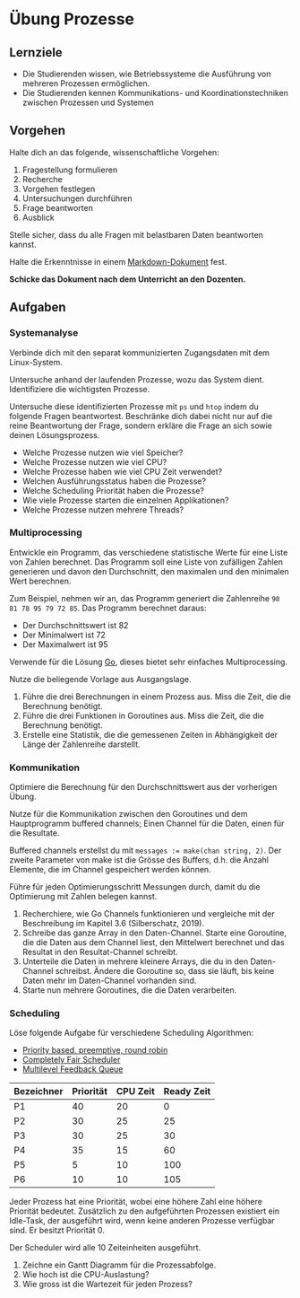 # Übung Prozesse

## Lernziele

- Die Studierenden wissen, wie Betriebssysteme die Ausführung von mehreren Prozessen ermöglichen.
- Die Studierenden kennen Kommunikations- und Koordinationstechniken zwischen Prozessen und Systemen

## Vorgehen

Halte dich an das folgende, wissenschaftliche Vorgehen:

1. Fragestellung formulieren
2. Recherche
3. Vorgehen festlegen
4. Untersuchungen durchführen
5. Frage beantworten
6. Ausblick

Stelle sicher, dass du alle Fragen mit belastbaren Daten beantworten kannst.

Halte die Erkenntnisse in einem [Markdown-Dokument](https://www.markdownguide.org/) fest.

**Schicke das Dokument nach dem Unterricht an den Dozenten.**

## Aufgaben

### Systemanalyse

Verbinde dich mit den separat kommunizierten Zugangsdaten mit dem Linux-System.

Untersuche anhand der laufenden Prozesse, wozu das System dient.
Identifiziere die wichtigsten Prozesse.

Untersuche diese identifizierten Prozesse mit `ps` und `htop` indem du folgende Fragen beantwortest.
Beschränke dich dabei nicht nur auf die reine Beantwortung der Frage, sondern erkläre die Frage an sich sowie deinen
Lösungsprozess.

- Welche Prozesse nutzen wie viel Speicher?
- Welche Prozesse nutzen wie viel CPU?
- Welche Prozesse haben wie viel CPU Zeit verwendet?
- Welchen Ausführungsstatus haben die Prozesse?
- Welche Scheduling Priorität haben die Prozesse?
- Wie viele Prozesse starten die einzelnen Applikationen?
- Welche Prozesse nutzen mehrere Threads?

### Multiprocessing

Entwickle ein Programm, das verschiedene statistische Werte für eine Liste von Zahlen berechnet.
Das Programm soll eine Liste von zufälligen Zahlen generieren und davon den Durchschnitt, den maximalen und den
minimalen Wert berechnen.

Zum Beispiel, nehmen wir an, das Programm generiert die Zahlenreihe `90 81 78 95 79 72 85`.
Das Programm berechnet daraus:

- Der Durchschnittswert ist 82
- Der Minimalwert ist 72
- Der Maximalwert ist 95

Verwende für die Lösung [Go](https://go.dev/), dieses bietet sehr einfaches Multiprocessing.

Nutze die beliegende Vorlage aus Ausgangslage.

1. Führe die drei Berechnungen in einem Prozess aus. Miss die Zeit, die die Berechnung benötigt.
2. Führe die drei Funktionen in Goroutines aus. Miss die Zeit, die die Berechnung benötigt.
3. Erstelle eine Statistik, die die gemessenen Zeiten in Abhängigkeit der Länge der Zahlenreihe darstellt.

### Kommunikation

Optimiere die Berechnung für den Durchschnittswert aus der vorherigen Übung.

Nutze für die Kommunikation zwischen den Goroutines und dem Hauptprogramm buffered channels; Einen Channel für die
Daten, einen für die Resultate.

Buffered channels erstellst du mit `messages := make(chan string, 2)`. Der zweite Parameter von make ist die Grösse des
Buffers, d.h. die Anzahl Elemente, die im Channel gespeichert werden können.

Führe für jeden Optimierungsschritt Messungen durch, damit du die Optimierung mit Zahlen belegen kannst.

1. Recherchiere, wie Go Channels funktionieren und vergleiche mit der Beschreibung im Kapitel 3.6 (Silberschatz, 2019).
2. Schreibe das ganze Array in den Daten-Channel. Starte eine Goroutine, die die Daten aus dem Channel liest, den
   Mittelwert berechnet und das Resultat in den Resultat-Channel schreibt.
3. Unterteile die Daten in mehrere kleinere Arrays, die du in den Daten-Channel schreibst. Ändere die Goroutine so, dass
   sie läuft, bis keine Daten mehr im Daten-Channel vorhanden sind.
4. Starte nun mehrere Goroutines, die die Daten verarbeiten.

### Scheduling

Löse folgende Aufgabe für verschiedene Scheduling Algorithmen:

- [Priority based, preemptive, round robin](https://en.wikipedia.org/wiki/Fixed-priority_pre-emptive_scheduling)
- [Completely Fair Scheduler](https://en.wikipedia.org/wiki/Completely_Fair_Scheduler)
- [Multilevel Feedback Queue](https://de.wikipedia.org/wiki/Multilevel_Feedback_Queue)

| Bezeichner | Priorität | CPU Zeit | Ready Zeit |
|------------|-----------|----------|------------|
| P1         | 40        | 20       | 0          |
| P2         | 30        | 25       | 25         |
| P3         | 30        | 25       | 30         |
| P4         | 35        | 15       | 60         |
| P5         | 5         | 10       | 100        |
| P6         | 10        | 10       | 105        |

Jeder Prozess hat eine Priorität, wobei eine höhere Zahl eine höhere Priorität bedeutet.
Zusätzlich zu den aufgeführten Prozessen existiert ein Idle-Task, der ausgeführt wird, wenn keine anderen Prozesse
verfügbar sind.
Er besitzt Priorität 0.

Der Scheduler wird alle 10 Zeiteinheiten ausgeführt.

1. Zeichne ein Gantt Diagramm für die Prozessabfolge.
2. Wie hoch ist die CPU-Auslastung?
3. Wie gross ist die Wartezeit für jeden Prozess?
